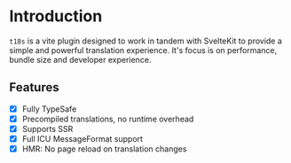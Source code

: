 # Introduction

`t18s` is a vite plugin designed to work in tandem with SvelteKit to provide a simple and powerful translation experience. It's focus is on performance, bundle size and developer experience.

## Features

- [x] Fully TypeSafe
- [x] Precompiled translations, no runtime overhead
- [x] Supports SSR
- [x] Full ICU MessageFormat support
- [x] HMR: No page reload on translation changes

